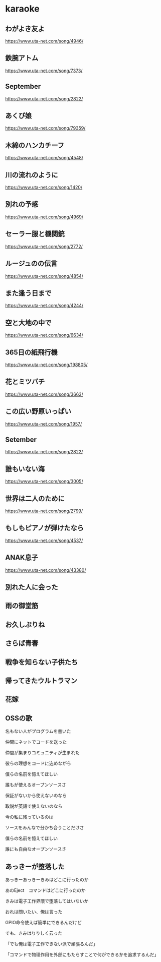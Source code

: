 # karaoke
## わがよき友よ
https://www.uta-net.com/song/4946/
## 鉄腕アトム
https://www.uta-net.com/song/7373/
## September
https://www.uta-net.com/song/2822/
## あくび娘
https://www.uta-net.com/song/79359/
## 木綿のハンカチーフ
https://www.uta-net.com/song/4548/
## 川の流れのように
https://www.uta-net.com/song/1420/
## 別れの予感
https://www.uta-net.com/song/4969/
## セーラー服と機関銃
https://www.uta-net.com/song/2772/
## ルージュのの伝言
https://www.uta-net.com/song/4854/
## また逢う日まで
https://www.uta-net.com/song/4244/
## 空と大地の中で
https://www.uta-net.com/song/6634/
## 365日の紙飛行機
https://www.uta-net.com/song/198805/
## 花とミツバチ
https://www.uta-net.com/song/3663/
## この広い野原いっぱい
https://www.uta-net.com/song/1957/
## Setember
https://www.uta-net.com/song/2822/
## 誰もいない海
https://www.uta-net.com/song/3005/
## 世界は二人のために
https://www.uta-net.com/song/2799/
## もしもピアノが弾けたなら
https://www.uta-net.com/song/4537/
## ANAK息子
https://www.uta-net.com/song/43380/
## 別れた人に会った
## 雨の御堂筋
## お久しぶりね
## さらば青春
## 戦争を知らない子供たち
## 帰ってきたウルトラマン
## 花嫁

## OSSの歌
名もない人がプログラムを書いた

仲間にネットでコードを送った

仲間が集まりコミュニティが生まれた

彼らの理想をコードに込めながら

僕らの名前を憶えてほしい

誰もが使えるオープンソースさ<p>

保証がないから使えないのなら

取説が英語で使えないのなら

今の私に残っているのは

ソースをみんなで分かち合うことだけさ

僕らの名前を憶えてほしい

誰にも自由なオープンソースさ




## あっきーが堕落した

あっきーあっきーきみはどこに行ったのか

あのEject　コマンドはどこに行ったのか

きみは電子工作界隈で堕落してはいないか

おれは問いたい、俺は言った

GPIO命令使えば簡単にできるんだけど

でも、きみはりりしく云った

「でも俺は電子工作できない派で頑張るんだ」

「コマンドで物理作用を外部にもたらすことで何ができるかを追求するんだ」

